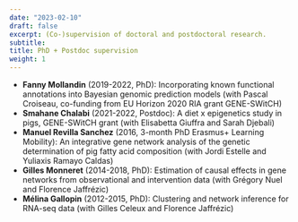 ```yaml
---
date: "2023-02-10"
draft: false
excerpt: (Co-)supervision of doctoral and postdoctoral research.
subtitle:
title: PhD + Postdoc supervision
weight: 1
---
```


- **Fanny Mollandin** (2019-2022, PhD): Incorporating known functional annotations into Bayesian genomic prediction models (with Pascal Croiseau, co-funding from EU Horizon 2020 RIA grant GENE-SWitCH)
- **Smahane Chalabi** (2021-2022, Postdoc): A diet x epigenetics study in pigs, GENE-SWitCH grant (with Elisabetta Giuffra and Sarah Djebali)
- **Manuel Revilla Sanchez** (2016, 3-month PhD Erasmus+ Learning Mobility): An integrative gene network analysis of the genetic determination of pig fatty acid composition (with Jordi Estelle and Yuliaxis Ramayo Caldas)
- **Gilles Monneret** (2014-2018, PhD): Estimation of causal effects in gene networks from observational and intervention data (with Grégory Nuel and Florence Jaffrézic)
- **Mélina Gallopin** (2012-2015, PhD): Clustering and network inference for RNA-seq data (with Gilles Celeux and Florence Jaffrézic)
